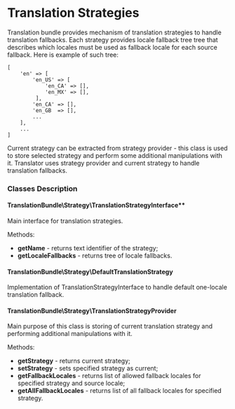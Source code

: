 Translation Strategies
======================

Translation bundle provides mechanism of translation strategies to handle translation fallbacks.
Each strategy provides locale fallback tree tree that describes which locales must be used as fallback locale
for each source fallback. Here is example of such tree:

```
[
    'en' => [
        'en_US' => [
            'en_CA' => [],
            'en_MX' => [],
         ],
        'en_CA' => [],
        'en_GB  => [],
        ...
    ],
    ...
]
```

Current strategy can be extracted from strategy provider - this class is used to store selected strategy and
perform some additional manipulations with it. Translator uses strategy provider and current strategy to handle
translation fallbacks.


### Classes Description


#### TranslationBundle\Strategy\TranslationStrategyInterface**

Main interface for translation strategies.

Methods:

* **getName** - returns text identifier of the strategy;
* **getLocaleFallbacks** - returns tree of locale fallbacks.


#### TranslationBundle\Strategy\DefaultTranslationStrategy

Implementation of TranslationStrategyInterface to handle default one-locale translation fallback.


#### TranslationBundle\Strategy\TranslationStrategyProvider

Main purpose of this class is storing of current translation strategy and performing additional manipulations with it. 

Methods:

* **getStrategy** - returns current strategy;
* **setStrategy** - sets specified strategy as current;
* **getFallbackLocales** - returns list of allowed fallback locales for specified strategy and source locale;
* **getAllFallbackLocales** - returns list of all fallback locales for specified strategy.
